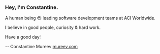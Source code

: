 ### Hey, I'm Constantine.

A human being 😉 leading software development teams at ACI Worldwide.

I believe in good people, curiosity & hard work.

Have a good day!

--
Constantine Mureev
[mureev.com](https://mureev.com/)
